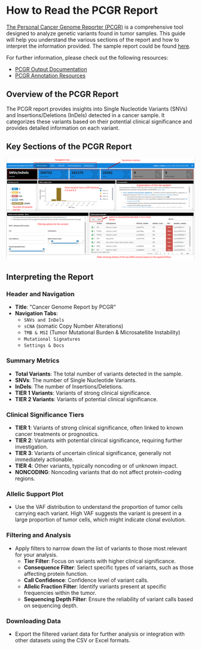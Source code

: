 # How to Read the PCGR Report

[The Personal Cancer Genome Reporter (PCGR)](https://github.com/sigven/pcgr) is a comprehensive tool designed to analyze genetic variants found in tumor samples. This guide will help you understand the various sections of the report and how to interpret the information provided. The sample report could be found [here](../reports/pcgr_sample_report.html).

For further information, please check out the following resources:
- [PCGR Output Documentation](https://sigven.github.io/pcgr/articles/output.html)
- [PCGR Annotation Resources](https://sigven.github.io/pcgr/articles/annotation_resources.html)



## Overview of the PCGR Report

The PCGR report provides insights into Single Nucleotide Variants (SNVs) and Insertions/Deletions (InDels) detected in a cancer sample. It categorizes these variants based on their potential clinical significance and provides detailed information on each variant.

## Key Sections of the PCGR Report

![PCGR Report](../images/pcgr-cpsr/pcgr.png)

## Interpreting the Report

### Header and Navigation
- **Title**: "Cancer Genome Report by PCGR"
- **Navigation Tabs**:
  - `SNVs and InDels`
  - `sCNA` (somatic Copy Number Alterations)
  - `TMB & MSI` (Tumor Mutational Burden & Microsatellite Instability)
  - `Mutational Signatures`
  - `Settings & Docs`

### Summary Metrics
- **Total Variants**: The total number of variants detected in the sample.
- **SNVs**: The number of Single Nucleotide Variants.
- **InDels**: The number of Insertions/Deletions.
- **TIER 1 Variants**: Variants of strong clinical significance.
- **TIER 2 Variants**: Variants of potential clinical significance.

### Clinical Significance Tiers
- **TIER 1**: Variants of strong clinical significance, often linked to known cancer treatments or prognostics.
- **TIER 2**: Variants with potential clinical significance, requiring further investigation.
- **TIER 3**: Variants of uncertain clinical significance, generally not immediately actionable.
- **TIER 4**: Other variants, typically noncoding or of unknown impact.
- **NONCODING**: Noncoding variants that do not affect protein-coding regions.

### Allelic Support Plot
- Use the VAF distribution to understand the proportion of tumor cells carrying each variant. High VAF suggests the variant is present in a large proportion of tumor cells, which might indicate clonal evolution.

### Filtering and Analysis
- Apply filters to narrow down the list of variants to those most relevant for your analysis.
  - **Tier Filter**: Focus on variants with higher clinical significance.
  - **Consequence Filter**: Select specific types of variants, such as those affecting protein function.
  - **Call Confidence**: Confidence level of variant calls.
  - **Allelic Fraction Filter**: Identify variants present at specific frequencies within the tumor.
  - **Sequencing Depth Filter**: Ensure the reliability of variant calls based on sequencing depth.

### Downloading Data
- Export the filtered variant data for further analysis or integration with other datasets using the CSV or Excel formats.